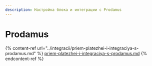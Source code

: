 ```yaml
---
description: Настройка блока и интеграции с Prodamus
---
```


# Prodamus

{% content-ref url="../integracii/priem-platezhei-i-integraciya-s-prodamus.md" %}
[priem-platezhei-i-integraciya-s-prodamus.md](../integracii/priem-platezhei-i-integraciya-s-prodamus.md)
{% endcontent-ref %}
